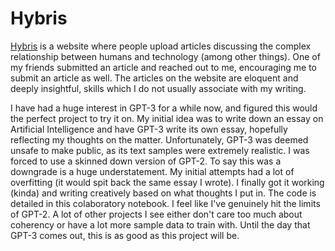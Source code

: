 # Hybris
[Hybris](https://www.hybrisforum.com/) is a website where people upload articles discussing the complex relationship between humans and technology (among other things). One of my friends submitted an article and reached out to me, encouraging me to submit an article as well. The articles on the website are eloquent and deeply insightful, skills which I do not usually associate with my writing. 

I have had a huge interest in GPT-3 for a while now, and figured this would the perfect project to try it on. My initial idea was to write down an essay on Artificial Intelligence and have GPT-3 write its own essay, hopefully reflecting my thoughts on the matter. Unfortunately, GPT-3 was deemed unsafe to make public, as its text samples were extremely realistic. I was forced to use a skinned down version of GPT-2. To say this was a downgrade is a huge understatement. My initial attempts had a lot of overfitting (it would spit back the same essay I wrote). I finally got it working (kinda) and writing creatively based on what thoughts I put in. The code is detailed in this colaboratory notebook. I feel like I've genuinely hit the limits of GPT-2. A lot of other projects I see either don't care too much about coherency or have a lot more sample data to train with. Until the day that GPT-3 comes out, this is as good as this project will be. 
